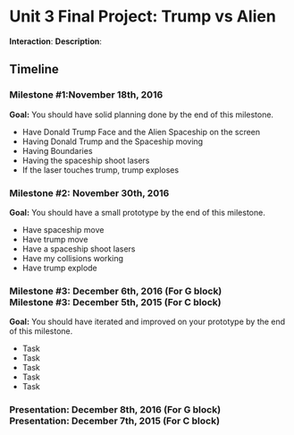 <h1>Unit 3 Final Project: Trump vs Alien</h1>
 
<strong>Interaction</strong>: 
<strong>Description</strong>: 

<h2>Timeline</h2>
 
<div>
  <h3>Milestone #1:November 18th, 2016 </h3>
  <strong>Goal:</strong> You should have solid planning done by the end of this milestone.
  <ul>
    <li>Have Donald Trump Face and the Alien Spaceship on the screen</li>
    <li>Having Donald Trump and the Spaceship moving</li>
    <li>Having Boundaries</li>
    <li>Having the spaceship shoot lasers</li>
    <li>If the laser touches trump, trump exploses </li>
  </ul>
</div>
 
<p>
  <h3>Milestone #2: November 30th, 2016 </h3>
  <strong>Goal:</strong> You should have a small prototype by the end of this milestone.
  <ul>
    <li>Have spaceship move</li>
    <li>Have trump move</li>
    <li>Have a spaceship shoot lasers</li>
    <li>Have my collisions working</li>
    <li>Have trump explode</li>
  </ul>
</p>
 
<div>
  <h3>Milestone #3: December 6th, 2016 (For G block)</br>
  Milestone #3: December 5th, 2015 (For C block) </h3>
  <strong>Goal:</strong> You should have iterated and improved on your prototype by the end of this milestone.
  <ul>
    <li>Task</li>
    <li>Task</li>
    <li>Task</li>
    <li>Task</li>
    <li>Task</li>
  </ul>
</div>
 
<div>
  <h3><strong>Presentation:</strong> December 8th, 2016 (For G block)</br>
  <strong>Presentation:</strong> December 7th, 2015 (For C block) </h3>
</div>
